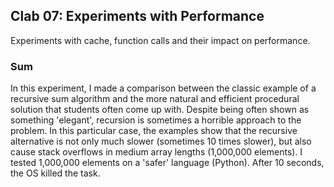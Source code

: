 ## Clab 07: Experiments with Performance
Experiments with cache, function calls and their impact on performance.

### Sum
In this experiment, I made a comparison between the classic example of a recursive sum algorithm and the more natural and efficient procedural solution that students often come up with. Despite being often shown as something 'elegant', recursion is sometimes a horrible approach to the problem. In this particular case, the  examples show that the recursive alternative is not only much slower (sometimes 10 times slower), but also cause stack overflows in medium array lengths (1,000,000 elements).
I tested 1,000,000 elements on a 'safer' language (Python). After 10 seconds, the OS killed the task.

